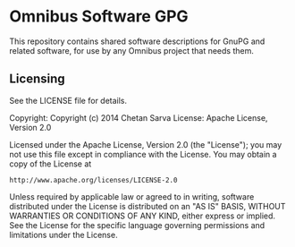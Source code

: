 # Omnibus Software GPG

This repository contains shared software descriptions for GnuPG and related software,
for use by any Omnibus project that needs them.

## Licensing

See the LICENSE file for details.

Copyright: Copyright (c) 2014 Chetan Sarva
License: Apache License, Version 2.0

Licensed under the Apache License, Version 2.0 (the "License");
you may not use this file except in compliance with the License.
You may obtain a copy of the License at

    http://www.apache.org/licenses/LICENSE-2.0

Unless required by applicable law or agreed to in writing, software
distributed under the License is distributed on an "AS IS" BASIS,
WITHOUT WARRANTIES OR CONDITIONS OF ANY KIND, either express or implied.
See the License for the specific language governing permissions and
limitations under the License.
